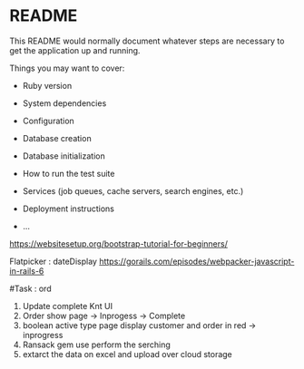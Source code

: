 # README

This README would normally document whatever steps are necessary to get the
application up and running.

Things you may want to cover:

* Ruby version

* System dependencies

* Configuration

* Database creation

* Database initialization

* How to run the test suite

* Services (job queues, cache servers, search engines, etc.)

* Deployment instructions

* ...

https://websitesetup.org/bootstrap-tutorial-for-beginners/

Flatpicker : dateDisplay
https://gorails.com/episodes/webpacker-javascript-in-rails-6

#Task : ord 
1. Update complete Knt UI
2. Order show page -> Inprogess -> Complete
3. boolean active type page display customer and order in red -> inprogress
3. Ransack gem use perform the serching
4. extarct the data on excel and upload over cloud storage